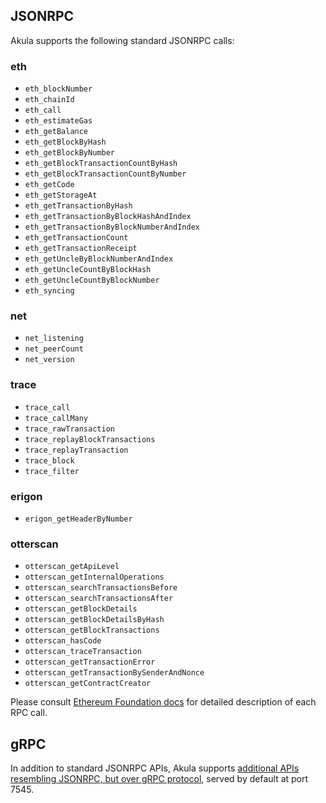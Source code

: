 ## JSONRPC
Akula supports the following standard JSONRPC calls:

### eth
- `eth_blockNumber`
- `eth_chainId`
- `eth_call`
- `eth_estimateGas`
- `eth_getBalance`
- `eth_getBlockByHash`
- `eth_getBlockByNumber`
- `eth_getBlockTransactionCountByHash`
- `eth_getBlockTransactionCountByNumber`
- `eth_getCode`
- `eth_getStorageAt`
- `eth_getTransactionByHash`
- `eth_getTransactionByBlockHashAndIndex`
- `eth_getTransactionByBlockNumberAndIndex`
- `eth_getTransactionCount`
- `eth_getTransactionReceipt`
- `eth_getUncleByBlockNumberAndIndex`
- `eth_getUncleCountByBlockHash`
- `eth_getUncleCountByBlockNumber`
- `eth_syncing`

### net
- `net_listening`
- `net_peerCount`
- `net_version`

### trace
- `trace_call`
- `trace_callMany`
- `trace_rawTransaction`
- `trace_replayBlockTransactions`
- `trace_replayTransaction`
- `trace_block`
- `trace_filter`

### erigon
- `erigon_getHeaderByNumber`

### otterscan
- `otterscan_getApiLevel`
- `otterscan_getInternalOperations`
- `otterscan_searchTransactionsBefore`
- `otterscan_searchTransactionsAfter`
- `otterscan_getBlockDetails`
- `otterscan_getBlockDetailsByHash`
- `otterscan_getBlockTransactions`
- `otterscan_hasCode`
- `otterscan_traceTransaction`
- `otterscan_getTransactionError`
- `otterscan_getTransactionBySenderAndNonce`
- `otterscan_getContractCreator`

Please consult [Ethereum Foundation docs](https://ethereum.org/en/developers/docs/apis/json-rpc/) for detailed description of each RPC call.

## gRPC
In addition to standard JSONRPC APIs, Akula supports [additional APIs resembling JSONRPC, but over gRPC protocol](https://github.com/ledgerwatch/interfaces/tree/master/web3), served by default at port 7545.
